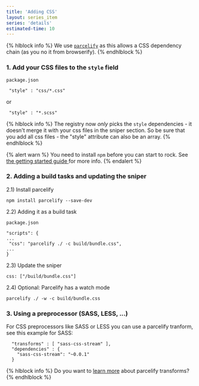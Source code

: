 ```yaml
---
title: 'Adding CSS'
layout: series_item
series: 'details'
estimated-time: 10
---
```


{% hlblock info %}
We use [`parcelify`](https://github.com/rotundasoftware/parcelify) as this allows a CSS dependency chain (as you no it from browserify).
{% endhlblock %}

### 1. Add your CSS files to the `style` field

`package.json`

~~~
 "style" : "css/*.css"
~~~

or 

~~~
 "style" : "*.scss"
~~~

{% hlblock info %}
The registry now _only_ picks the `style` dependencies - it doesn't merge it with your css files in the sniper section. So be sure that you add all css files - the "style" attribute can also be an array.
{% endhlblock %}

{% alert warn %}
You need to install `npm` before you can start to rock. See <a href="20_getting_started.html"> the getting started guide </a> for more info.
{% endalert %}

### 2. Adding a build tasks and updating the sniper

2.1) Install parcelify

~~~
npm install parcelify --save-dev
~~~

2.2) Adding it as a build task

`package.json`

~~~
"scripts": {
...
 "css": "parcelify ./ -c build/bundle.css",
...
}
~~~

2.3) Update the sniper

~~~
css: ["/build/bundle.css"]
~~~

2.4) Optional: Parcelify has a watch mode

~~~
parcelify ./ -w -c build/bundle.css
~~~

### 3. Using a preprocessor (SASS, LESS, ...)

For CSS preprocessors like SASS or LESS you can use a parcelify tranform, see this example for SASS:

~~~
  "transforms" : [ "sass-css-stream" ],
  "dependencies" : {
    "sass-css-stream": "~0.0.1"
  }
~~~

{% hlblock info %}
Do you want to [learn more](https://github.com/rotundasoftware/parcelify#local-package-specific-transforms) about parcelify transforms?
{% endhlblock %}
